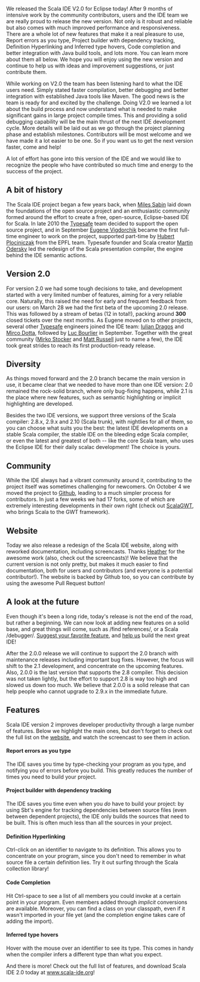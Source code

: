 We released the Scala IDE V2.0 for Eclipse today! After 9 months of
intensive work by the community contributors, users and the IDE team
we are really proud to release the new version. Not only is it
robust and reliable but also comes with much improved
performance and responsiveness. There are a whole lot of new features
that make it a real pleasure to use, Report errors as you type,
Project builder with dependency tracking, 
Definition Hyperlinking and Inferred type hovers, Code completion and
better integration with Java build tools, and lots more. You can
learn more about them all below. We hope you will enjoy using the new
version and continue to help us with ideas and improvement
suggestions, or just contribute them.

While working on V2.0 the team has been listening hard to what the IDE
users need. Simply stated faster compilation, better debugging and
better integration with established Java tools like Maven. The good
news is the team is ready for and excited by the challenge. Doing V2.0
we learned a lot about the build process and now understand what is
needed to make significant gains in large project compile times. This and providing a solid debugging
capability will be the main thrust of the next IDE development
cycle. More details will be laid out as we go through the project
planning phase and establish milestones. Contributors will be most
welcome and we have made it a lot easier to be one. So if you want us
to get the next version faster, come and help!
  
A lot of effort has gone into this version of the IDE and we would
like to recognize the people who have contributed so much time and
energy to the success of the project. 

## A bit of history

The Scala IDE project began a few years back, when
[Miles Sabin](http://www.chuusai.com/) laid down the foundations of the open source project and
an enthusiastic community formed around the effort to create a free,
open-source, Eclipse-based IDE for Scala. In late 2010 the 
[Typesafe](http://www.typesafe.com) team decided to support the open
source project, and in September [Eugene
Vigdorchik](https://plus.google.com/100086673455015900487/posts)
became the first full-time engineer to work on the project, supported
part-time by [Hubert Plociniczak](https://github.com/hubertp) from the
EPFL team. Typesafe
founder and Scala creator [Martin
Odersky](http://lamp.epfl.ch/~odersky/) led the redesign of the Scala presentation
compiler, the engine behind the IDE semantic actions.

## Version 2.0

For version 2.0 we had some tough decisions to take, and development
started with a very limited number of features, aiming for a very
reliable core. Naturally, this raised the need for early and frequent
feedback from our users:
on March 28 we had the first beta of the upcoming 2.0 release. This
was followed by a stream of betas (12 in total!), packing around
**300** closed tickets over the next months. As
Eugene moved on to other projects, several other
[Typesafe](http://www.typesafe.com) engineers joined the IDE team: [Iulian
Dragos](http://twitter.com/jaguarul) and [Mirco
Dotta](https://twitter.com/#!/mircodotta), followed by [Luc
Bourlier](https://plus.google.com/106787944777810934000/) in
September. Together with the great community ([Mirko
Stocker](http://misto.ch/) and [Matt
Russell](https://twitter.com/#!/MattRussellUK) just to name a few),
the IDE took great strides to reach its first production-ready
release.

## Diversity

As things moved forward and the 2.0 branch became the main version in
use, it became clear that we needed to have more than one IDE
version: 2.0 remained the rock-solid branch, where only bug-fixing
happens, while 2.1 is the place where new features, such as semantic
highlighting or implicit highlighting are developed.

Besides the two IDE versions, we support three versions of the Scala
compiler: 2.8.x, 2.9.x and 2.10 (Scala trunk), with nightlies for all
of them, so you can choose what suits you the best: the latest IDE developments on
a stable Scala compiler, the stable IDE on the bleeding edge Scala
compiler, or even the latest and greatest of both -- like the core
Scala team, who uses the Eclipse IDE for their daily scalac development! The choice is yours.

## Community

While the IDE always had a vibrant community around it, contributing
to the project itself was sometimes challenging for newcomers. On
October 4 we moved the project to
[Github](https://github.com/scala-ide/scala-ide), leading to a much
simpler process for contributors. In just a few weeks we had 17 forks,
some of which are extremely interesting developments in their own
right (check out
[ScalaGWT](https://github.com/gkossakowski/scala-ide), who brings
Scala to the GWT framework).

## Website

Today we also release a redesign of the Scala IDE website, along with
reworked documentation, including screencasts. Thanks [Heather](http://people.epfl.ch/heather.miller) for the awesome
work (also, check out the screencasts)! We believe that the current version is not only pretty, but
makes it much easier to find documentation, both for users and
contributors (and everyone is a potential contributor!). The website is
backed by Github too, so you can contribute by using
the awesome Pull Request button!

## A look at the future

Even though it's been a long ride, today's release is not the end of the road, but rather a
beginning. We can now look at adding new features on a solid base, and
great things will come, such as /find references/, or a Scala
/debugger/. [Suggest your favorite
feature](https://groups.google.com/forum/?hl=en#!forum/scala-ide-dev),
and [help us](https://github.com/scala-ide/scala-ide) build the next
great IDE!

After the 2.0.0 release we will continue to support the 2.0 branch
with maintenance releases including important bug fixes. However, the
focus will shift to the 2.1 development, and concentrate on the
upcoming features. Also, 2.0.0 is the last version that supports the
2.8 compiler. This decision was not taken lightly, but the effort to
support 2.8 is way too high and slowed us down too much. We
believe that 2.0.0 is a solid release that can help people who cannot
upgrade to 2.9.x in the immediate future.

## Features

Scala IDE version 2 improves developer productivity through a large
number of features. Below we highlight the main ones, but don't forget
to check out the full list on the [website](http://www.scala-ide.org), and
watch the screencast to see them in action.

#### Report errors as you type

The IDE saves you time by type-checking your program as you
type, and notifying you of errors before you build. This greatly
reduces the number of times you need to build your project.

#### Project builder with dependency tracking

The IDE saves you time even when you *do* have to build your project:
by using Sbt's engine for tracking dependencies between source files
(even between dependent projects), the IDE only builds the 
sources that need to be built. This is often much less than all the sources in your project.

#### Definition Hyperlinking

Ctrl-click on an identifier to navigate to its definition. This allows
you to concentrate on your program, since you don't need to remember in
what source file a certain definition lies. Try it out surfing through
the Scala collection library!

#### Code Completion

Hit Ctrl-space to see a list of all members you could invoke at a
certain point in your program. Even members added through *implicit*
conversions are available. Moreover, you can find a class on
your classpath, even if it wasn't imported in your file yet (and the
completion engine takes care of adding the import).

#### Inferred type hovers

Hover with the mouse over an identifier to see its type. This comes in
handy when the compiler infers a different type than what you expect.

And there is more! Check out the full list of features, and download
Scala IDE 2.0 today at www.scala-ide.org!
